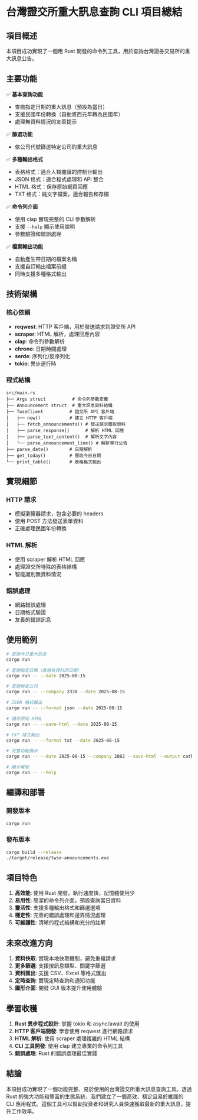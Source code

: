 # 台灣證交所重大訊息查詢 CLI 項目總結

## 項目概述

本項目成功實現了一個用 Rust 開發的命令列工具，用於查詢台灣證券交易所的重大訊息公告。

## 主要功能

✅ **基本查詢功能**
- 查詢指定日期的重大訊息（預設為當日）
- 支援民國年份轉換（自動將西元年轉為民國年）
- 處理無資料情況的友善提示

✅ **篩選功能**
- 依公司代號篩選特定公司的重大訊息

✅ **多種輸出格式**
- 表格格式：適合人類閱讀的控制台輸出
- JSON 格式：適合程式處理和 API 整合
- HTML 格式：保存原始網頁回應
- TXT 格式：純文字檔案，適合報告和存檔

✅ **命令列介面**
- 使用 clap 實現完整的 CLI 參數解析
- 支援 `--help` 顯示使用說明
- 參數驗證和錯誤處理

✅ **檔案輸出功能**
- 自動產生帶日期的檔案名稱
- 支援自訂輸出檔案前綴
- 同時支援多種格式輸出

## 技術架構

### 核心依賴
- **reqwest**: HTTP 客戶端，用於發送請求到證交所 API
- **scraper**: HTML 解析，處理回應內容
- **clap**: 命令列參數解析
- **chrono**: 日期時間處理
- **serde**: 序列化/反序列化
- **tokio**: 異步運行時

### 程式結構
```
src/main.rs
├── Args struct          # 命令列參數定義
├── Announcement struct  # 重大訊息資料結構
├── TwseClient          # 證交所 API 客戶端
│   ├── new()           # 建立 HTTP 客戶端
│   ├── fetch_announcements() # 發送請求獲取資料
│   ├── parse_response()      # 解析 HTML 回應
│   ├── parse_text_content()  # 解析文字內容
│   └── parse_announcement_line() # 解析單行公告
├── parse_date()        # 日期解析
├── get_today()         # 獲取今日日期
└── print_table()       # 表格格式輸出
```

## 實現細節

### HTTP 請求
- 模擬瀏覽器請求，包含必要的 headers
- 使用 POST 方法發送表單資料
- 正確處理民國年份轉換

### HTML 解析
- 使用 scraper 解析 HTML 回應
- 處理證交所特殊的表格結構
- 智能識別無資料情況

### 錯誤處理
- 網路錯誤處理
- 日期格式驗證
- 友善的錯誤訊息

## 使用範例

```bash
# 查詢今日重大訊息
cargo run

# 查詢指定日期（使用有資料的日期）
cargo run -- --date 2025-08-15

# 查詢特定公司
cargo run -- --company 2330 --date 2025-08-15

# JSON 格式輸出
cargo run -- --format json --date 2025-08-15

# 儲存原始 HTML
cargo run -- --save-html --date 2025-08-15

# TXT 格式輸出
cargo run -- --format txt --date 2025-08-15

# 完整功能展示
cargo run -- --date 2025-08-15 --company 2882 --save-html --output cathay_financial

# 顯示幫助
cargo run -- --help
```

## 編譯和部署

### 開發版本
```bash
cargo run
```

### 發布版本
```bash
cargo build --release
./target/release/twse-announcements.exe
```

## 項目特色

1. **高效能**: 使用 Rust 開發，執行速度快，記憶體使用少
2. **易用性**: 簡潔的命令列介面，預設查詢當日資料
3. **靈活性**: 支援多種輸出格式和篩選選項
4. **穩定性**: 完善的錯誤處理和邊界情況處理
5. **可維護性**: 清晰的程式結構和充分的註解

## 未來改進方向

1. **資料快取**: 實現本地快取機制，避免重複請求
2. **更多篩選**: 支援按訊息類型、關鍵字篩選
3. **資料匯出**: 支援 CSV、Excel 等格式匯出
4. **定時查詢**: 實現定時查詢和通知功能
5. **圖形介面**: 開發 GUI 版本提升使用體驗

## 學習收穫

1. **Rust 異步程式設計**: 掌握 tokio 和 async/await 的使用
2. **HTTP 客戶端開發**: 學會使用 reqwest 進行網路請求
3. **HTML 解析**: 使用 scraper 處理複雜的 HTML 結構
4. **CLI 工具開發**: 使用 clap 建立專業的命令列工具
5. **錯誤處理**: Rust 的錯誤處理最佳實踐

## 結論

本項目成功實現了一個功能完整、易於使用的台灣證交所重大訊息查詢工具。透過 Rust 的強大功能和豐富的生態系統，我們建立了一個高效、穩定且易於維護的 CLI 應用程式。這個工具可以幫助投資者和研究人員快速獲取最新的重大訊息，提升工作效率。
